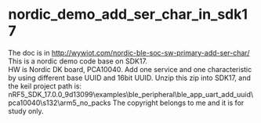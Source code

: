 # nordic_demo_add_ser_char_in_sdk17
The doc is in http://wywiot.com/nordic-ble-soc-sw-primary-add-ser-char/
This is a nordic  demo code base on SDK17.  
HW is Nordic DK board, PCA10040.
Add one service and one  characteristic by using different base UUID and 16bit UUID.
Unzip this zip into SDK17, and the keil project path is: nRF5_SDK_17.0.0_9d13099\examples\ble_peripheral\ble_app_uart_add_uuid\pca10040\s132\arm5_no_packs 
The copyright belongs to me and it is for study only.
